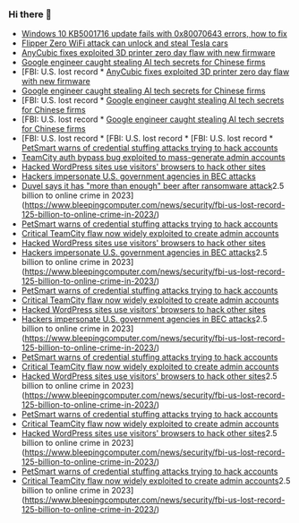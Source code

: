 ### Hi there 👋

<!--START_SECTION:feed-->
* [Windows 10 KB5001716 update fails with 0x80070643 errors, how to fix](https://www.bleepingcomputer.com/news/microsoft/windows-10-kb5001716-update-fails-with-0x80070643-errors-how-to-fix/)
* [Flipper Zero WiFi attack can unlock and steal Tesla cars](https://www.bleepingcomputer.com/news/security/flipper-zero-wifi-attack-can-unlock-and-steal-tesla-cars/)
* [AnyCubic fixes exploited 3D printer zero day flaw with new firmware](https://www.bleepingcomputer.com/news/security/anycubic-fixes-exploited-3d-printer-zero-day-flaw-with-new-firmware/)
* [Google engineer caught stealing AI tech secrets for Chinese firms](https://www.bleepingcomputer.com/news/google/google-engineer-caught-stealing-ai-tech-secrets-for-chinese-firms/)
* [FBI: U.S. lost record * [AnyCubic fixes exploited 3D printer zero day flaw with new firmware](https://www.bleepingcomputer.com/news/security/anycubic-fixes-exploited-3d-printer-zero-day-flaw-with-new-firmware/)
* [Google engineer caught stealing AI tech secrets for Chinese firms](https://www.bleepingcomputer.com/news/google/google-engineer-caught-stealing-ai-tech-secrets-for-chinese-firms/)
* [FBI: U.S. lost record * [Google engineer caught stealing AI tech secrets for Chinese firms](https://www.bleepingcomputer.com/news/google/google-engineer-caught-stealing-ai-tech-secrets-for-chinese-firms/)
* [FBI: U.S. lost record * [Google engineer caught stealing AI tech secrets for Chinese firms](https://www.bleepingcomputer.com/news/google/google-engineer-caught-stealing-ai-tech-secrets-for-chinese-firms/)
* [FBI: U.S. lost record * [FBI: U.S. lost record * [FBI: U.S. lost record * [PetSmart warns of credential stuffing attacks trying to hack accounts](https://www.bleepingcomputer.com/news/security/petsmart-warns-of-credential-stuffing-attacks-trying-to-hack-accounts/)
* [TeamCity auth bypass bug exploited to mass-generate admin accounts](https://www.bleepingcomputer.com/news/security/teamcity-auth-bypass-bug-exploited-to-mass-generate-admin-accounts/)
* [Hacked WordPress sites use visitors' browsers to hack other sites](https://www.bleepingcomputer.com/news/security/hacked-wordpress-sites-use-visitors-browsers-to-hack-other-sites/)
* [Hackers impersonate U.S. government agencies in BEC attacks](https://www.bleepingcomputer.com/news/security/hackers-impersonate-us-government-agencies-in-bec-attacks/)
* [Duvel says it has "more than enough" beer after ransomware attack](https://www.bleepingcomputer.com/news/security/duvel-says-it-has-more-than-enough-beer-after-ransomware-attack/)2.5 billion to online crime in 2023](https://www.bleepingcomputer.com/news/security/fbi-us-lost-record-125-billion-to-online-crime-in-2023/)
* [PetSmart warns of credential stuffing attacks trying to hack accounts](https://www.bleepingcomputer.com/news/security/petsmart-warns-of-credential-stuffing-attacks-trying-to-hack-accounts/)
* [Critical TeamCity flaw now widely exploited to create admin accounts](https://www.bleepingcomputer.com/news/security/critical-teamcity-flaw-now-widely-exploited-to-create-admin-accounts/)
* [Hacked WordPress sites use visitors' browsers to hack other sites](https://www.bleepingcomputer.com/news/security/hacked-wordpress-sites-use-visitors-browsers-to-hack-other-sites/)
* [Hackers impersonate U.S. government agencies in BEC attacks](https://www.bleepingcomputer.com/news/security/hackers-impersonate-us-government-agencies-in-bec-attacks/)2.5 billion to online crime in 2023](https://www.bleepingcomputer.com/news/security/fbi-us-lost-record-125-billion-to-online-crime-in-2023/)
* [PetSmart warns of credential stuffing attacks trying to hack accounts](https://www.bleepingcomputer.com/news/security/petsmart-warns-of-credential-stuffing-attacks-trying-to-hack-accounts/)
* [Critical TeamCity flaw now widely exploited to create admin accounts](https://www.bleepingcomputer.com/news/security/critical-teamcity-flaw-now-widely-exploited-to-create-admin-accounts/)
* [Hacked WordPress sites use visitors' browsers to hack other sites](https://www.bleepingcomputer.com/news/security/hacked-wordpress-sites-use-visitors-browsers-to-hack-other-sites/)
* [Hackers impersonate U.S. government agencies in BEC attacks](https://www.bleepingcomputer.com/news/security/hackers-impersonate-us-government-agencies-in-bec-attacks/)2.5 billion to online crime in 2023](https://www.bleepingcomputer.com/news/security/fbi-us-lost-record-125-billion-to-online-crime-in-2023/)
* [PetSmart warns of credential stuffing attacks trying to hack accounts](https://www.bleepingcomputer.com/news/security/petsmart-warns-of-credential-stuffing-attacks-trying-to-hack-accounts/)
* [Critical TeamCity flaw now widely exploited to create admin accounts](https://www.bleepingcomputer.com/news/security/critical-teamcity-flaw-now-widely-exploited-to-create-admin-accounts/)
* [Hacked WordPress sites use visitors' browsers to hack other sites](https://www.bleepingcomputer.com/news/security/hacked-wordpress-sites-use-visitors-browsers-to-hack-other-sites/)2.5 billion to online crime in 2023](https://www.bleepingcomputer.com/news/security/fbi-us-lost-record-125-billion-to-online-crime-in-2023/)
* [PetSmart warns of credential stuffing attacks trying to hack accounts](https://www.bleepingcomputer.com/news/security/petsmart-warns-of-credential-stuffing-attacks-trying-to-hack-accounts/)
* [Critical TeamCity flaw now widely exploited to create admin accounts](https://www.bleepingcomputer.com/news/security/critical-teamcity-flaw-now-widely-exploited-to-create-admin-accounts/)
* [Hacked WordPress sites use visitors' browsers to hack other sites](https://www.bleepingcomputer.com/news/security/hacked-wordpress-sites-use-visitors-browsers-to-hack-other-sites/)2.5 billion to online crime in 2023](https://www.bleepingcomputer.com/news/security/fbi-us-lost-record-125-billion-to-online-crime-in-2023/)
* [PetSmart warns of credential stuffing attacks trying to hack accounts](https://www.bleepingcomputer.com/news/security/petsmart-warns-of-credential-stuffing-attacks-trying-to-hack-accounts/)
* [Critical TeamCity flaw now widely exploited to create admin accounts](https://www.bleepingcomputer.com/news/security/critical-teamcity-flaw-now-widely-exploited-to-create-admin-accounts/)2.5 billion to online crime in 2023](https://www.bleepingcomputer.com/news/security/fbi-us-lost-record-125-billion-to-online-crime-in-2023/)
<!--END_SECTION:feed-->

<!--
**frankenk/frankenk** is a ✨ _special_ ✨ repository because its `README.md` (this file) appears on your GitHub profile.

Here are some ideas to get you started:

- 🔭 I’m currently working on ...
- 🌱 I’m currently learning ...
- 👯 I’m looking to collaborate on ...
- 🤔 I’m looking for help with ...
- 💬 Ask me about ...
- 📫 How to reach me: ...
- 😄 Pronouns: ...
- ⚡ Fun fact: ...
-->




